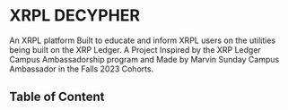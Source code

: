 # XRPL DECYPHER
An XRPL platform Built to educate and inform XRPL users on the utilities being built on the XRP Ledger.
A Project Inspired by the XRP Ledger Campus Ambassadorship program and Made by Marvin Sunday Campus Ambassador in the Falls 2023 Cohorts.  
## Table of Content
